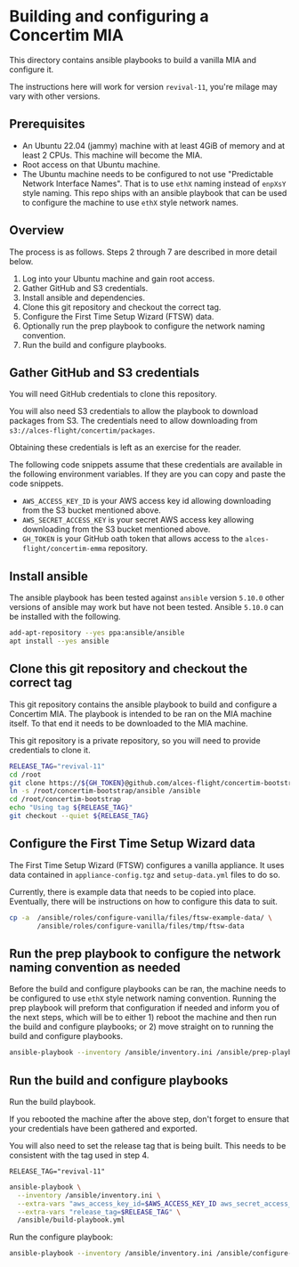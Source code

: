 # Building and configuring a Concertim MIA

This directory contains ansible playbooks to build a vanilla MIA and configure
it.

The instructions here will work for version `revival-11`, you're milage may
vary with other versions.

## Prerequisites

* An Ubuntu 22.04 (jammy) machine with at least 4GiB of memory and at least 2
  CPUs.  This machine will become the MIA.
* Root access on that Ubuntu machine.
* The Ubuntu machine needs to be configured to not use "Predictable Network
  Interface Names".  That is to use `ethX` naming instead of `enpXsY` style
  naming.  This repo ships with an ansible playbook that can be used to
  configure the machine to use `ethX` style network names.

## Overview

The process is as follows.  Steps 2 through 7 are described in more detail
below.

1. Log into your Ubuntu machine and gain root access.
2. Gather GitHub and S3 credentials.
3. Install ansible and dependencies.
4. Clone this git repository and checkout the correct tag.
5. Configure the First Time Setup Wizard (FTSW) data.
6. Optionally run the prep playbook to configure the network naming
   convention.
7. Run the build and configure playbooks.

## Gather GitHub and S3 credentials

You will need GitHub credentials to clone this repository.

You will also need S3 credentials to allow the playbook to download packages
from S3.  The credentials need to allow downloading from
`s3://alces-flight/concertim/packages`.

Obtaining these credentials is left as an exercise for the reader.

The following code snippets assume that these credentials are available in the
following environment variables.  If they are you can copy and paste the code
snippets.

* `AWS_ACCESS_KEY_ID` is your AWS access key id allowing downloading from
  the S3 bucket mentioned above.
* `AWS_SECRET_ACCESS_KEY` is your secret AWS access key allowing downloading
  from the S3 bucket mentioned above.
* `GH_TOKEN` is your GitHub oath token that allows access to the
  `alces-flight/concertim-emma` repository.


## Install ansible

The ansible playbook has been tested against `ansible` version `5.10.0` other
versions of ansible may work but have not been tested.  Ansible `5.10.0` can
be installed with the following.

```bash
add-apt-repository --yes ppa:ansible/ansible
apt install --yes ansible
```


## Clone this git repository and checkout the correct tag

This git repository contains the ansible playbook to build and configure a
Concertim MIA.  The playbook is intended to be ran on the MIA machine itself.
To that end it needs to be downloaded to the MIA machine.

This git repository is a private repository, so you will need to provide
credentials to clone it.

```bash
RELEASE_TAG="revival-11"
cd /root
git clone https://${GH_TOKEN}@github.com/alces-flight/concertim-bootstrap.git
ln -s /root/concertim-bootstrap/ansible /ansible
cd /root/concertim-bootstrap
echo "Using tag ${RELEASE_TAG}"
git checkout --quiet ${RELEASE_TAG}
```

## Configure the First Time Setup Wizard data

The First Time Setup Wizard (FTSW) configures a vanilla appliance.  It uses
data contained in `appliance-config.tgz` and `setup-data.yml` files to do so.

Currently, there is example data that needs to be copied into place.
Eventually, there will be instructions on how to configure this data to suit.

```bash
cp -a  /ansible/roles/configure-vanilla/files/ftsw-example-data/ \
       /ansible/roles/configure-vanilla/files/tmp/ftsw-data
```

## Run the prep playbook to configure the network naming convention as needed

Before the build and configure playbooks can be ran, the machine needs to be
configured to use `ethX` style network naming convention.  Running the prep
playbook will preform that configuration if needed and inform you of the next
steps, which will be to either 1) reboot the machine and then run the build
and configure playbooks; or 2) move straight on to running the build and
configure playbooks.


```bash
ansible-playbook --inventory /ansible/inventory.ini /ansible/prep-playbook.yml
```

## Run the build and configure playbooks

Run the build playbook.

If you rebooted the machine after the above step, don't forget to ensure that
your credentials have been gathered and exported.

You will also need to set the release tag that is being built.  This needs to
be consistent with the tag used in step 4.

```
RELEASE_TAG="revival-11"
```

```bash
ansible-playbook \
  --inventory /ansible/inventory.ini \
  --extra-vars "aws_access_key_id=$AWS_ACCESS_KEY_ID aws_secret_access_key=$AWS_SECRET_ACCESS_KEY" \
  --extra-vars "release_tag=$RELEASE_TAG" \
  /ansible/build-playbook.yml
```

Run the configure playbook:

```bash
ansible-playbook --inventory /ansible/inventory.ini /ansible/configure-playbook.yml
```
